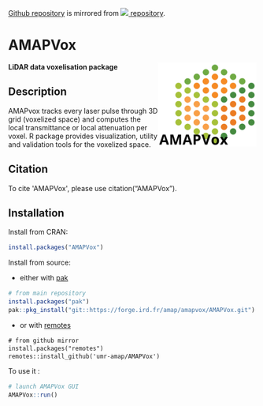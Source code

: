 [Github repository](https://github.com/umr-amap/AMAPVox) is mirrored from [<img src="https://forge.ird.fr/uploads/-/system/appearance/header_logo/1/Logo_IRD_Forge.png" height="15"> repository](https://forge.ird.fr/amap/amapvox/AMAPVox).

AMAPVox
================

<img src="man/figures/logo.png" align="right" alt="" width="200" />

**LiDAR data voxelisation package**

## Description

AMAPvox tracks every laser pulse through 3D grid (voxelized space) and computes the local transmittance or local attenuation per voxel.
R package provides visualization, utility and validation tools for the voxelized space.

## Citation

To cite 'AMAPVox', please use citation(“AMAPVox”).

## Installation

Install from CRAN:

``` r
install.packages("AMAPVox")
```

Install from source:

- either with [pak](https://pak.r-lib.org/)

``` r
# from main repository
install.packages("pak")
pak::pkg_install("git::https://forge.ird.fr/amap/amapvox/AMAPVox.git")
```

- or with [remotes](https://remotes.r-lib.org/)

```
# from github mirror
install.packages("remotes")
remotes::install_github('umr-amap/AMAPVox')
```

To use it :

``` r
# launch AMAPVox GUI
AMAPVox::run()
```
